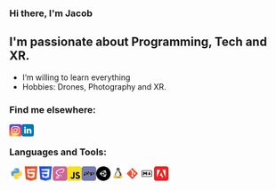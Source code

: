 ### Hi there, I'm Jacob

## I'm passionate about Programming, Tech and XR.

- I’m willing to learn everything
- Hobbies: Drones, Photography and XR.

### Find me elsewhere:

[<img align="left" alt="jacobjohnallen | Instagram" width="22px" src="img/social/instagram_logo.svg" />][instagram]
[<img align="left" alt="Jacob Allen | LinkedIn" width="22px" src="img/social/linkedin_logo.svg" />][linkedin]

<br />

### Languages and Tools:

<img align="left" alt="Python" width="26px" src="img/skills/python.svg" />
<img align="left" alt="HTML" width="26px" src="img/skills/html.svg" />
<img align="left" alt="CSS" width="26px" src="img/skills/css.svg" />
<img align="left" alt="SASS" width="26px" src="img/skills/sass.svg" />
<img align="left" alt="JavaScript" width="26px" src="img/skills/js.svg" />
<img align="left" alt="php" width="26px" src="img/skills/php.svg" />
<img align="left" alt="unity" width="26px" src="img/skills/unity.svg" />
<img align="left" alt="Linux" width="26px" src="img/skills/linux.svg" />
<img align="left" alt="git" width="26px" src="img/skills/git.svg" />
<img align="left" alt="Markdown" width="26px" src="img/skills/markdown.svg" />
<img align="left" alt="Adobe" width="26px" src="img/skills/adobe.svg" />

<br />

[instagram]: https://instagram.com/jacobjohnallen
[linkedin]: https://www.linkedin.com/in/jacob-allen-4654221b8/
